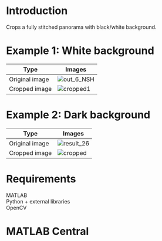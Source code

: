 # Introduction
Crops a fully stitched panorama with black/white background.

# Example 1: White background
| Type | Images |
| --- | --- |
| Original image | ![out_6_NSH](https://user-images.githubusercontent.com/28588878/143262116-10a768b1-d791-4758-86a9-2d2b906e8644.jpg) |
| Cropped image | ![cropped1](https://user-images.githubusercontent.com/28588878/143262859-213860cb-1e2f-4986-9c2d-e1bec2d368a2.jpg) |

# Example 2: Dark background
| Type | Images |
| --- | --- |
| Original image | ![result_26](https://user-images.githubusercontent.com/28588878/143264138-cbb7b009-569b-426e-81f2-14d8eacad415.jpg) |
| Cropped image | ![cropped](https://user-images.githubusercontent.com/28588878/143264182-d472d40c-8b24-4728-8304-42a7cfbbfed8.jpg) |

# Requirements
MATLAB <br />
Python + external libraries <br />
OpenCV <br />

# MATLAB Central


